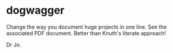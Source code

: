 # dogwagger

Change the way you document huge projects in one line. 
See the associated PDF document. 
Better than Knuth's literate approach! 

Dr Jo. 
